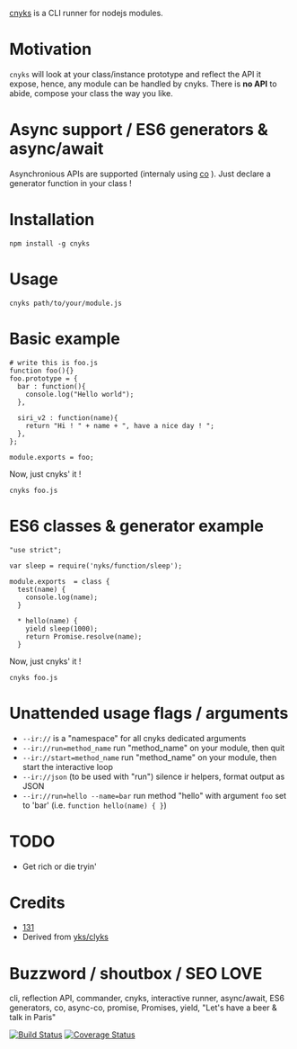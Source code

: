 [cnyks](https://github.com/131/cnyks) is a CLI runner for nodejs modules. 

# Motivation
`cnyks` will look at your class/instance prototype and reflect the API it expose, hence, any module can be handled by cnyks.
There is **no API** to abide, compose your class the way you like.

# Async support / ES6 generators & async/await
Asynchronious APIs are supported  (internaly using [co](https://github.com/tj/co) ). Just declare a generator function in your class !


# Installation

```
npm install -g cnyks
```

# Usage
```
cnyks path/to/your/module.js
```

# Basic example
```
# write this is foo.js
function foo(){}
foo.prototype = {
  bar : function(){
    console.log("Hello world");
  },

  siri_v2 : function(name){
    return "Hi ! " + name + ", have a nice day ! ";
  },
};

module.exports = foo;
```
Now, just cnyks' it !
```
cnyks foo.js
```

# ES6 classes & generator example
```
"use strict";

var sleep = require('nyks/function/sleep');

module.exports  = class {
  test(name) {
    console.log(name);
  }

  * hello(name) {
    yield sleep(1000);
    return Promise.resolve(name);
  }
```
Now, just cnyks' it !
```
cnyks foo.js
```





# Unattended usage flags / arguments

* `--ir://` is a "namespace" for all cnyks dedicated arguments
* `--ir://run=method_name` run  "method_name" on your module, then quit
* `--ir://start=method_name` run "method_name" on your module, then start the interactive loop
* `--ir://json` (to be used with "run")  silence ir helpers, format output as JSON
* `--ir://run=hello --name=bar` run method "hello" with argument `foo` set to 'bar' (i.e. `function hello(name) { }`)




# TODO
* Get rich or die tryin'

# Credits
* [131](https://github.com/131)
* Derived from [yks/clyks](https://github.com/131/yks/blob/master/class/exts/cli/interactive_runner.php)


# Buzzword / shoutbox / SEO LOVE
cli, reflection API, commander, cnyks, interactive runner, async/await, ES6 generators, co, async-co, promise, Promises, yield, "Let's have a beer & talk in Paris"


[![Build Status](https://travis-ci.org/131/cnyks.svg?branch=master)](https://travis-ci.org/131/cnyks)
[![Coverage Status](https://coveralls.io/repos/github/131/cnyks/badge.svg?branch=master)](https://coveralls.io/github/131/cnyks?branch=master)